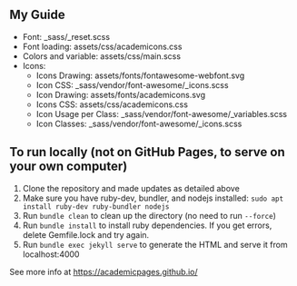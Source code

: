 ## My Guide

- Font: _sass/_reset.scss
- Font loading: assets/css/academicons.css
- Colors and variable: assets/css/main.scss
- Icons:
    - Icons Drawing: assets/fonts/fontawesome-webfont.svg
    - Icon CSS: _sass/vendor/font-awesome/_icons.scss
    - Icon Drawing: assets/fonts/academicons.svg
    - Icons CSS: assets/css/academicons.css
    - Icon Usage per Class: _sass/vendor/font-awesome/_variables.scss
    - Icon Classes: _sass/vendor/font-awesome/_icons.scss

## To run locally (not on GitHub Pages, to serve on your own computer)
1. Clone the repository and made updates as detailed above
1. Make sure you have ruby-dev, bundler, and nodejs installed: `sudo apt install ruby-dev ruby-bundler nodejs`
1. Run `bundle clean` to clean up the directory (no need to run `--force`)
1. Run `bundle install` to install ruby dependencies. If you get errors, delete Gemfile.lock and try again.
1. Run `bundle exec jekyll serve` to generate the HTML and serve it from localhost:4000

See more info at https://academicpages.github.io/